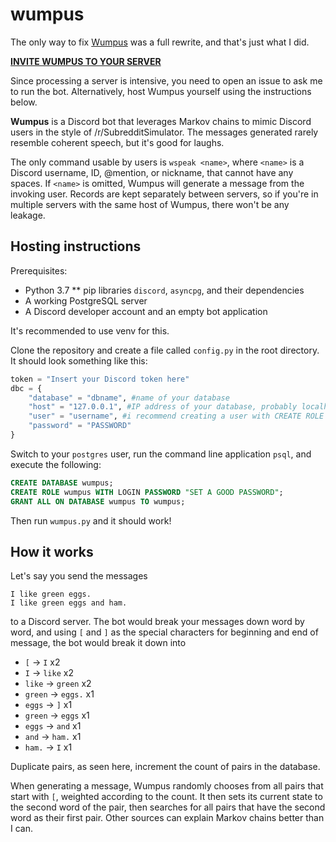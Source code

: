 # wumpus

The only way to fix [Wumpus](https://github.com/qxu21/wumpus) was a full rewrite, and that's just what I did.

[**INVITE WUMPUS TO YOUR SERVER**](https://discord.com/api/oauth2/authorize?client_id=475061072173334539&permissions=68608&scope=bot)

Since processing a server is intensive, you need to open an issue to ask me to run the bot. Alternatively, host Wumpus yourself using the instructions below.

**Wumpus** is a Discord bot that leverages Markov chains to mimic Discord users in the style of /r/SubredditSimulator. The messages generated rarely resemble coherent speech, but it's good for laughs.

The only command usable by users is `wspeak <name>`, where `<name>` is a Discord username, ID, @mention, or nickname, that cannot have any spaces. If `<name>` is omitted, Wumpus will generate a message from the invoking user. Records are kept separately between servers, so if you're in multiple servers with the same host of Wumpus, there won't be any leakage.

## Hosting instructions

Prerequisites:
* Python 3.7
** pip libraries `discord`, `asyncpg`, and their dependencies
* A working PostgreSQL server
* A Discord developer account and an empty bot application

It's recommended to use venv for this.

Clone the repository and create a file called `config.py` in the root directory. It should look something like this:

```python
token = "Insert your Discord token here"
dbc = {
    "database" = "dbname", #name of your database
    "host" = "127.0.0.1", #IP address of your database, probably localhost
    "user" = "username", #i recommend creating a user with CREATE ROLE
    "password" = "PASSWORD"
}
```

Switch to your `postgres` user, run the command line application `psql`, and execute the following:
```sql
CREATE DATABASE wumpus;
CREATE ROLE wumpus WITH LOGIN PASSWORD "SET A GOOD PASSWORD";
GRANT ALL ON DATABASE wumpus TO wumpus;
```

Then run `wumpus.py` and it should work!

## How it works

Let's say you send the messages

```
I like green eggs.
I like green eggs and ham.
```

to a Discord server. The bot would break your messages down word by word, and using `[` and `]` as the special characters for beginning and end of message, the bot would break it down into

* `[` -> `I` x2
* `I` -> `like` x2
* `like` -> `green` x2
* `green` -> `eggs.` x1
* `eggs` -> `]` x1
* `green` -> `eggs` x1
* `eggs` -> `and` x1
* `and` -> `ham.` x1
* `ham.` -> `I` x1

Duplicate pairs, as seen here, increment the count of pairs in the database.

When generating a message, Wumpus randomly chooses from all pairs that start with `[`, weighted according to the count. It then sets its current state to the second word of the pair, then searches for all pairs that have the second word as their first pair. Other sources can explain Markov chains better than I can.
